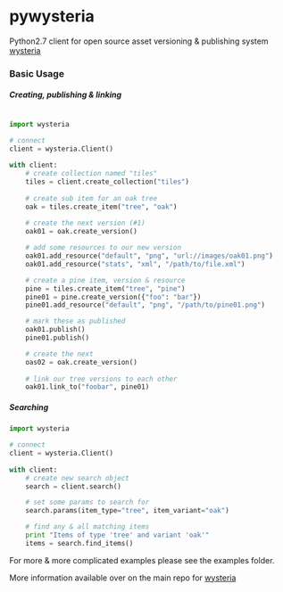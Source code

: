 # pywysteria

Python2.7 client for open source asset versioning & publishing system [wysteria](https://github.com/voidshard/wysteria)


### Basic Usage
##### Creating, publishing & linking
```python

import wysteria

# connect
client = wysteria.Client()
    
with client:
    # create collection named "tiles"    
    tiles = client.create_collection("tiles")
    
    # create sub item for an oak tree
    oak = tiles.create_item("tree", "oak")
    
    # create the next version (#1)
    oak01 = oak.create_version()

    # add some resources to our new version
    oak01.add_resource("default", "png", "url://images/oak01.png")
    oak01.add_resource("stats", "xml", "/path/to/file.xml")

    # create a pine item, version & resource
    pine = tiles.create_item("tree", "pine")
    pine01 = pine.create_version({"foo": "bar"})
    pine01.add_resource("default", "png", "/path/to/pine01.png")

    # mark these as published
    oak01.publish()
    pine01.publish()

    # create the next 
    oas02 = oak.create_version()
    
    # link our tree versions to each other
    oak01.link_to("foobar", pine01)
```    

##### Searching
```python
import wysteria

# connect
client = wysteria.Client()
    
with client:
    # create new search object
    search = client.search()

    # set some params to search for
    search.params(item_type="tree", item_variant="oak")

    # find any & all matching items
    print "Items of type 'tree' and variant 'oak'"
    items = search.find_items()
```

For more & more complicated examples please see the examples folder. 

More information available over on the main repo for [wysteria](https://github.com/voidshard/wysteria)
